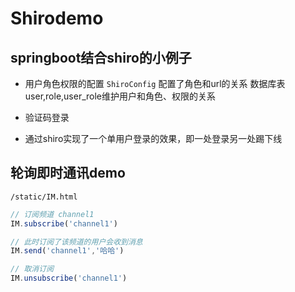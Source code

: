 # Shirodemo

## springboot结合shiro的小例子

- 用户角色权限的配置
```ShiroConfig``` 配置了角色和url的关系
数据库表user,role,user_role维护用户和角色、权限的关系

- 验证码登录

- 通过shiro实现了一个单用户登录的效果，即一处登录另一处踢下线
## 轮询即时通讯demo
 ```/static/IM.html```

```javascript
// 订阅频道 channel1
IM.subscribe('channel1')

// 此时订阅了该频道的用户会收到消息
IM.send('channel1','哈哈')

// 取消订阅
IM.unsubscribe('channel1')
```

